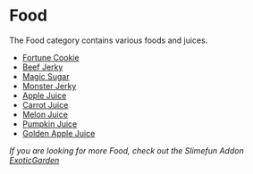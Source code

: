 # Food
The Food category contains various foods and juices.
* [Fortune Cookie](https://github.com/TheBusyBiscuit/Slimefun4/wiki/Fortune-Cookie)
* [Beef Jerky](https://github.com/TheBusyBiscuit/Slimefun4/wiki/Beef-Jerky)
* [Magic Sugar](https://github.com/TheBusyBiscuit/Slimefun4/wiki/Magic-Sugar)
* [Monster Jerky](https://github.com/TheBusyBiscuit/Slimefun4/wiki/Monster-Jerky)
* [Apple Juice](https://github.com/TheBusyBiscuit/Slimefun4/wiki/Juices)
* [Carrot Juice](https://github.com/TheBusyBiscuit/Slimefun4/wiki/Juices)
* [Melon Juice](https://github.com/TheBusyBiscuit/Slimefun4/wiki/Juices)
* [Pumpkin Juice](https://github.com/TheBusyBiscuit/Slimefun4/wiki/Juices)
* [Golden Apple Juice](https://github.com/TheBusyBiscuit/Slimefun4/wiki/Juices)

_If you are looking for more Food, check out the Slimefun Addon [ExoticGarden](http://dev.bukkit.org/bukkit-plugins/exotic-garden/)_